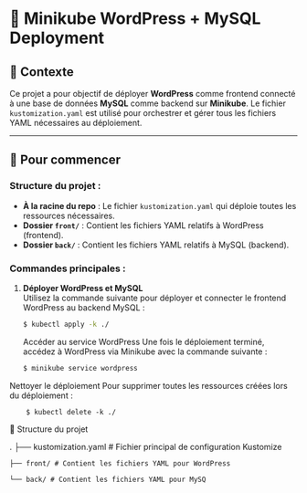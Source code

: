 # 🌟 Minikube WordPress + MySQL Deployment

## 📝 Contexte

Ce projet a pour objectif de déployer **WordPress** comme frontend connecté à une base de données **MySQL** comme backend sur **Minikube**. Le fichier `kustomization.yaml` est utilisé pour orchestrer et gérer tous les fichiers YAML nécessaires au déploiement.

---

## 🚀 Pour commencer

### Structure du projet :
- **À la racine du repo** : Le fichier `kustomization.yaml` qui déploie toutes les ressources nécessaires.
- **Dossier `front/`** : Contient les fichiers YAML relatifs à WordPress (frontend).
- **Dossier `back/`** : Contient les fichiers YAML relatifs à MySQL (backend).

### Commandes principales :
1. **Déployer WordPress et MySQL**  
   Utilisez la commande suivante pour déployer et connecter le frontend WordPress au backend MySQL :
   
    ```bash
   $ kubectl apply -k ./
    ```

    Accéder au service WordPress
    Une fois le déploiement terminé, accédez à WordPress via Minikube avec la commande suivante :

    ```bash
   $ minikube service wordpress
    ```
    
Nettoyer le déploiement
Pour supprimer toutes les ressources créées lors du déploiement :


        $ kubectl delete -k ./


    

📁 Structure du projet

.   ├── kustomization.yaml # Fichier principal de configuration Kustomize

    ├── front/ # Contient les fichiers YAML pour WordPress

    └── back/ # Contient les fichiers YAML pour MySQ